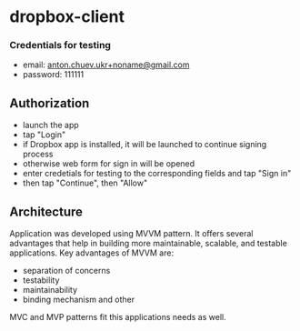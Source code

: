 # dropbox-client

### Credentials for testing
- email: anton.chuev.ukr+noname@gmail.com
- password: 111111

## Authorization
- launch the app
- tap "Login"
- if Dropbox app is installed, it will be launched to continue signing process
- otherwise web form for sign in will be opened
- enter credetials for testing to the corresponding fields and tap "Sign in"
- then tap "Continue", then "Allow"

## Architecture
Application was developed using MVVM pattern. It offers several advantages
that help in building more maintainable, scalable, and testable applications.
Key advantages of MVVM are:
- separation of concerns
- testability
- maintainability
- binding mechanism and other

MVC and MVP patterns fit this applications needs as well. 
